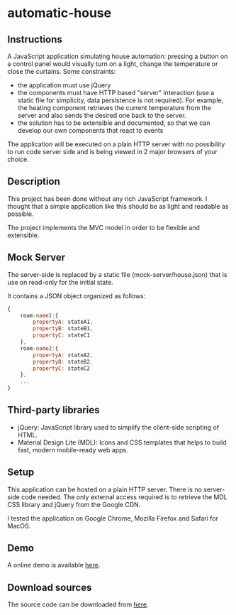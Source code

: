 # automatic-house

## Instructions

A JavaScript application simulating house automation: pressing a button on a control panel would visually turn on a light, change the temperature or close the curtains. Some constraints:

* the application must use jQuery
* the components must have HTTP based "server" interaction (use a static file for simplicity, data persistence is not required). For example, the heating component retrieves the current temperature from the server and also sends the desired one back to the server.
* the solution has to be extensible and documented, so that we can develop our own components that react to events

The application will be executed on a plain HTTP server with no possibility to run code server side and is being viewed in 2 major browsers of your choice.

## Description

This project has been done without any rich JavaScript framework.
I thought that a simple application like this should be as light and readable as possible.

The project implements the MVC model in order to be flexible and extensible.

## Mock Server

The server-side is replaced by a static file (mock-server/house.json) that is use on read-only for the initial state.

It contains a JSON object organized as follows:

```javascript
{
    room-name1:{
        propertyA: stateA1,
        propertyB: stateB1,
        propertyC: stateC1
    },
    room-name2:{
        propertyA: stateA2,
        propertyB: stateB2,
        propertyC: stateC2
    },
    ...
}
```

## Third-party libraries

* jQuery: JavaScript library used to simplify the client-side scripting of HTML.
* Material Design Lite (MDL): Icons and CSS templates that helps to build fast, modern mobile-ready web apps.

## Setup

This application can be hosted on a plain HTTP server. There is no server-side code needed.
The only external access required is to retrieve the MDL CSS library and jQuery from the Google CDN.

I tested the application on Google Chrome, Mozilla Firefox and Safari for MacOS.

## Demo

A online demo is available [here](https://thomasknobloch.github.io/automatic-house/).

## Download sources

The source code can be downloaded from [here](https://github.com/ThomasKnobloch/automatic-house/archive/master.zip).
